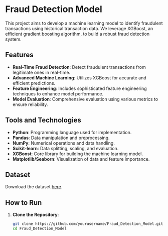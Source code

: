 # Fraud Detection Model

This project aims to develop a machine learning model to identify fraudulent transactions using historical transaction data. We leverage XGBoost, an efficient gradient boosting algorithm, to build a robust fraud detection system.

## Features

- **Real-Time Fraud Detection**: Detect fraudulent transactions from legitimate ones in real-time.
- **Advanced Machine Learning**: Utilizes XGBoost for accurate and efficient predictions.
- **Feature Engineering**: Includes sophisticated feature engineering techniques to enhance model performance.
- **Model Evaluation**: Comprehensive evaluation using various metrics to ensure reliability.

## Tools and Technologies

- **Python**: Programming language used for implementation.
- **Pandas**: Data manipulation and preprocessing.
- **NumPy**: Numerical operations and data handling.
- **Scikit-learn**: Data splitting, scaling, and evaluation.
- **XGBoost**: Core library for building the machine learning model.
- **Matplotlib/Seaborn**: Visualization of data and feature importance.

## Dataset

Download the dataset [here](https://drive.google.com/file/d/1ngQnASZaWi5VGB5MlYe-0kRxwDfFWEk7/view?usp=sharing).

## How to Run

1. **Clone the Repository**:
   
   ```bash
   git clone https://github.com/yourusername/Fraud_Detection_Model.git
   cd Fraud_Detection_Model
   ```
